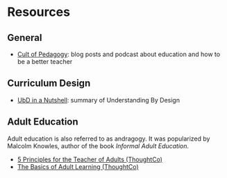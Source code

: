 # Resources

## General

* [Cult of Pedagogy](https://www.cultofpedagogy.com/): blog posts and podcast about education and how to be a better teacher

## Curriculum Design

* [UbD in a Nutshell](https://carpentries.github.io/instructor-training/files/papers/wiggins-mctighe-ubd-nutshell.pdf): summary of Understanding By Design

## Adult Education

Adult education is also referred to as andragogy. It was popularized by Malcolm Knowles, author of the book *Informal Adult Education*.

* [5 Principles for the Teacher of Adults (ThoughtCo)](https://www.thoughtco.com/principles-for-the-teacher-of-adults-31638)
* [The Basics of Adult Learning (ThoughtCo)](https://www.thoughtco.com/what-is-adult-learning-31425)
